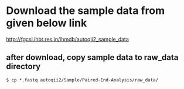 # Download the sample data from given below link 

http://fgcsl.ihbt.res.in/ihmdb/autoqii2_sample_data

## after download, copy sample data to raw_data directory

```
$ cp *.fastq autoqii2/Sample/Paired-End-Analysis/raw_data/

``` 
